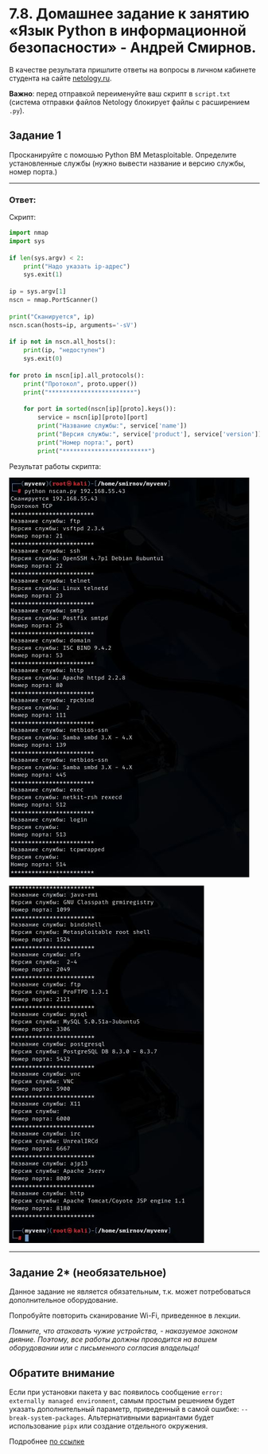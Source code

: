 
# 7.8. Домашнее задание к занятию «Язык Python в информационной безопасности» - Андрей Смирнов.

В качестве результата пришлите ответы на вопросы в личном кабинете студента на сайте [netology.ru](https://netology.ru/).

**Важно**: перед отправкой переименуйте ваш скрипт в `script.txt` (система отправки файлов Netology блокирует файлы с расширением `.py`).



## Задание 1

Просканируйте с помошью Python ВМ Metasploitable. Определите установленные службы (нужно вывести название и версию службы, номер порта.)

----


### Ответ:

Скрипт:

```python
import nmap
import sys

if len(sys.argv) < 2:
    print("Надо указать ip-адрес")
    sys.exit(1)

ip = sys.argv[1]
nscn = nmap.PortScanner()

print("Сканируется", ip)
nscn.scan(hosts=ip, arguments='-sV')

if ip not in nscn.all_hosts():
    print(ip, "недоступен")
    sys.exit(0)

for proto in nscn[ip].all_protocols():
    print("Протокол", proto.upper())
    print("************************")

    for port in sorted(nscn[ip][proto].keys()):
        service = nscn[ip][proto][port]
        print("Название службы:", service['name'])
        print("Версия службы:", service['product'], service['version'])
        print("Номер порта:", port)
        print("************************")
```



Результат работы скрипта:

![sshot7-8_1](img/7_8-1.jpg)


![sshot7-8_2](img/7_8-2.jpg)


----



## Задание 2* (необязательное)

Данное задание не является обязательным, т.к. может потребоваться дополнительное оборудование.

Попробуйте повторить сканирование Wi-Fi, приведенное в лекции.

*Помните, что атаковать чужие устройства, - наказуемое законом дияние. Поэтому, все работы должны проводится на вашем оборудовании или с письменного согласия владельца!*



## Обратите внимание
Если при установки пакета у вас появилось сообщение `error: externally managed environment`, самым простым решением будет указать дополнительный параметр, приведенный в самой ошибке: `--break-system-packages`. Альтернативными вариантами будет использование `pipx` или создание отдельного окружения.

Подробнее [по ссылке](https://stackoverflow.com/questions/75608323/how-do-i-solve-error-externally-managed-environment-every-time-i-use-pip-3)

